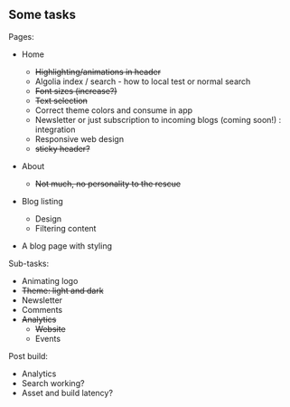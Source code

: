 ## Some tasks

Pages:
- Home
    - ~~Highlighting/animations in header~~
    - Algolia index / search - how to local test or normal search 
    - ~~Font sizes (increase?)~~
    - ~~Text selection~~
    - Correct theme colors and consume in app
    - Newsletter or just subscription to incoming blogs (coming soon!) : integration
    - Responsive web design
    - ~~sticky header?~~

- About
    - ~~Not much, no personality to the rescue~~
- Blog listing
    - Design
    - Filtering content

- A blog page with styling

Sub-tasks:
- Animating logo
- ~~Theme: light and dark~~
- Newsletter
- Comments
- ~~Analytics~~ 
    - ~~Website~~
    - Events

Post build:
- Analytics
- Search working?
- Asset and build latency? 